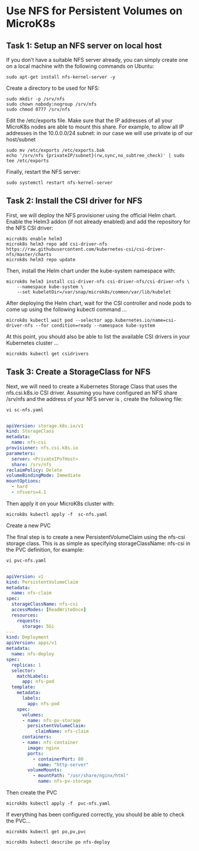 # Use NFS for Persistent Volumes on MicroK8s

## Task 1: Setup an NFS server on local host

If you don’t have a suitable NFS server already, you can simply create one on a local machine with the following commands on Ubuntu:
```
sudo apt-get install nfs-kernel-server -y
```

Create a directory to be used for NFS:
```
sudo mkdir -p /srv/nfs
sudo chown nobody:nogroup /srv/nfs
sudo chmod 0777 /srv/nfs
```

Edit the /etc/exports file. Make sure that the IP addresses of all your MicroK8s nodes are able to mount this share. For example, to allow all IP addresses in the 10.0.0.0/24 subnet: in our case we will use private ip of our host/subnet
```
sudo mv /etc/exports /etc/exports.bak
echo '/srv/nfs {privateIP/subnet}(rw,sync,no_subtree_check)' | sudo tee /etc/exports
```

Finally, restart the NFS server:
```
sudo systemctl restart nfs-kernel-server
```

## Task 2: Install the CSI driver for NFS

First, we will deploy the NFS provisioner using the official Helm chart. Enable the Helm3 addon (if not already enabled) and add the repository for the NFS CSI driver:
```
microk8s enable helm3
microk8s helm3 repo add csi-driver-nfs https://raw.githubusercontent.com/kubernetes-csi/csi-driver-nfs/master/charts
microk8s helm3 repo update
```

Then, install the Helm chart under the kube-system namespace with:
```
microk8s helm3 install csi-driver-nfs csi-driver-nfs/csi-driver-nfs \
    --namespace kube-system \
    --set kubeletDir=/var/snap/microk8s/common/var/lib/kubelet
```

After deploying the Helm chart, wait for the CSI controller and node pods to come up using the following kubectl command …
```
microk8s kubectl wait pod --selector app.kubernetes.io/name=csi-driver-nfs --for condition=ready --namespace kube-system
```

At this point, you should also be able to list the available CSI drivers in your Kubernetes cluster …
```
microk8s kubectl get csidrivers
```

## Task 3: Create a StorageClass for NFS

Next, we will need to create a Kubernetes Storage Class that uses the nfs.csi.k8s.io CSI driver. Assuming you have configured an NFS share /srv/nfs and the address of your NFS server is <privateIPofHost>, create the following file:

```
vi sc-nfs.yaml
```

```yaml
 
apiVersion: storage.k8s.io/v1
kind: StorageClass
metadata:
  name: nfs-csi
provisioner: nfs.csi.k8s.io
parameters:
  server: <PrivateIPofHost>
  share: /srv/nfs
reclaimPolicy: Delete
volumeBindingMode: Immediate
mountOptions:
  - hard
  - nfsvers=4.1
```
Then apply it on your MicroK8s cluster with:
```
microk8s kubectl apply -f  sc-nfs.yaml
```

Create a new PVC

 The final step is to create a new PersistentVolumeClaim using the nfs-csi storage class. This is as simple as specifying storageClassName: nfs-csi in the PVC definition, for example:

```
vi pvc-nfs.yaml
```

```yaml
 
apiVersion: v1
kind: PersistentVolumeClaim
metadata:
  name: nfs-claim
spec:
  storageClassName: nfs-csi
  accessModes: [ReadWriteOnce]
  resources:
    requests:
      storage: 5Gi
---
kind: Deployment
apiVersion: apps/v1
metadata:
  name: nfs-deploy
spec:
  replicas: 1
  selector:
    matchLabels:
      app: nfs-pod
  template:
    metadata:
      labels:
        app: nfs-pod
    spec:
      volumes:
      - name: nfs-pv-storage
        persistentVolumeClaim:
           claimName: nfs-claim
      containers:
      - name: nfs-container
        image: nginx
        ports:
          - containerPort: 80
            name: "http-server"
        volumeMounts:
          - mountPath: "/usr/share/nginx/html"
            name: nfs-pv-storage
```

 Then create the PVC  
```
microk8s kubectl apply -f  pvc-nfs.yaml
```
  If everything has been configured correctly, you should be able to check the PVC…

```
microk8s kubectl get po,pv,pvc
```
```
microk8s kubectl describe po nfs-deploy
```
	
